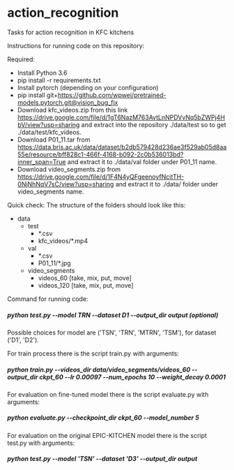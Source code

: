 # action_recognition
Tasks for action recognition in KFC kitchens


Instructions for running code on this repository: 

Required: 
- Install Python 3.6
- pip install -r requirements.txt
- Install pytorch (depending on your configuration)
- pip install git+https://github.com/wpwei/pretrained-models.pytorch.git@vision_bug_fix
- Download kfc_videos.zip from this link https://drive.google.com/file/d/1gT6NazM763AvtLnNPDVvNq5bZWPj4HbV/view?usp=sharing and extract into the repository ./data/test so to get ./data/test/kfc_videos.
- Download P01_11.tar from https://data.bris.ac.uk/data/dataset/b2db579428d236ae3f529ab05d8aa55e/resource/bff828c1-466f-4168-b092-2c0b536013bd?inner_span=True
and extract it to ./data/val folder under P01_11 name.
- Download video_segments.zip from https://drive.google.com/file/d/1F4N4yQFgeenoyfNcitTH-0NjNhNqV7sC/view?usp=sharing and extract it to ./data/ folder under video_segments name.

Quick check: The structure of the folders should look like this:
- data 
  - test 
    - *.csv
    - kfc_videos/*.mp4
  - val
    - *.csv
    - P01_11/*.jpg
  - video_segments
    - videos_60   [take, mix, put, move]
    - videos_120   [take, mix, put, move]

Command for running code:
##### python test.py --model TRN --dataset D1 --output_dir output (optional)
Possible choices for model are ('TSN', 'TRN', 'MTRN', 'TSM'), for dataset ('D1', 'D2').


For train process there is the script train.py with arguments:
##### python train.py --videos_dir data/video_segments/videos_60 --output_dir ckpt_60 --lr 0.00097 --num_epochs 10 --weight_decay 0.0001


For evaluation on fine-tuned model there is the script evaluate.py with arguments:
##### python evaluate.py --checkpoint_dir ckpt_60 --model_number 5


For evaluation on the original EPIC-KITCHEN model there is the script test.py with arguments:
##### python test.py --model 'TSN' --dataset 'D3' --output_dir output

